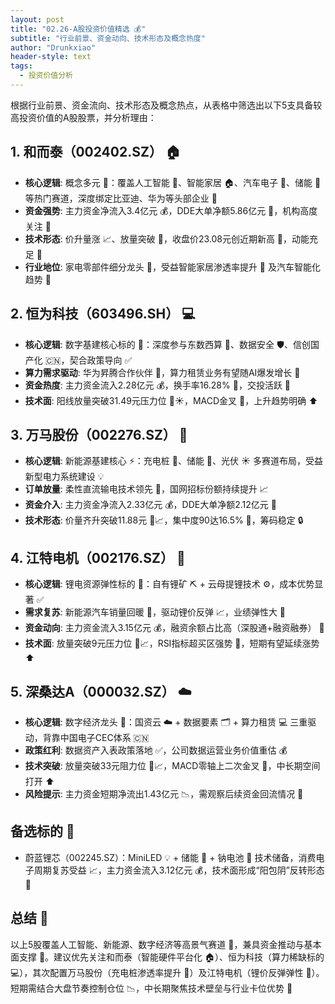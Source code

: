 ```yaml
---
layout: post
title: "02.26-A股投资价值精选 💰"
subtitle: "行业前景、资金动向、技术形态及概念热度"
author: "Drunkxiao"
header-style: text
tags:
  - 投资价值分析
---
```



根据行业前景、资金流向、技术形态及概念热点，从表格中筛选出以下5支具备较高投资价值的A股股票，并分析理由：

## 1. 和而泰（002402.SZ） 🏠

*   **核心逻辑**: 概念多元 🧩：覆盖人工智能 🧠、智能家居 🏠、汽车电子 🚗、储能 🔋 等热门赛道，深度绑定比亚迪、华为等头部企业 🤝
*   **资金强势**: 主力资金净流入3.4亿元 💰，DDE大单净额5.86亿元 💸，机构高度关注 👀
*   **技术形态**: 价升量涨 📈、放量突破 🚀，收盘价23.08元创近期新高 🌟，动能充足 💪
*   **行业地位**: 家电零部件细分龙头 🥇，受益智能家居渗透率提升 🚀 及汽车智能化趋势 🚗

## 2. 恒为科技（603496.SH） 💻

*   **核心逻辑**: 数字基建核心标的 🎯：深度参与东数西算 🧮、数据安全 🛡️、信创国产化 🇨🇳，契合政策导向 ✅
*   **算力需求驱动**: 华为昇腾合作伙伴 🤝，算力租赁业务有望随AI爆发增长 🚀
*   **资金热度**: 主力资金流入2.28亿元 💰，换手率16.28% 🔄，交投活跃 🎽
*   **技术面**: 阳线放量突破31.49元压力位 🚀☀️，MACD金叉 💫，上升趋势明确 ⬆️

## 3. 万马股份（002276.SZ） 🔌

*   **核心逻辑**: 新能源基建核心 ⚡：充电桩 🔌、储能 🔋、光伏 ☀️ 多赛道布局，受益新型电力系统建设 💡
*   **订单放量**: 柔性直流输电技术领先 🥇，国网招标份额持续提升 📈
*   **资金介入**: 主力资金净流入2.33亿元 💰，DDE大单净额2.12亿元 💸
*   **技术形态**: 价量齐升突破11.88元 🚀📈，集中度90达16.5% 🤝，筹码稳定 🔒

## 4. 江特电机（002176.SZ） 🔋

*   **核心逻辑**: 锂电资源弹性标的 💎：自有锂矿 ⛏️ + 云母提锂技术 ⚙️，成本优势显著 ✅
*   **需求复苏**: 新能源汽车销量回暖 🚗，驱动锂价反弹 📈，业绩弹性大 🚀
*   **资金动向**: 主力资金流入3.15亿元 💰，融资余额占比高（深股通+融资融券） 💸
*   **技术面**: 放量突破9元压力位 🚀📈，RSI指标超买区强势 💪，短期有望延续涨势 ⬆️

## 5. 深桑达A（000032.SZ） ☁️

*   **核心逻辑**: 数字经济龙头 🥇：国资云 ☁️ + 数据要素 🗂️ + 算力租赁 💻 三重驱动，背靠中国电子CEC体系 🇨🇳
*   **政策红利**: 数据资产入表政策落地 ✅，公司数据运营业务价值重估 💰
*   **技术突破**: 放量突破33元阻力位 🚀📈，MACD零轴上二次金叉 💫，中长期空间打开 ⬆️
*   **风险提示**: 主力资金短期净流出1.43亿元 📉，需观察后续资金回流情况 👀

## 备选标的 🔦

*   蔚蓝锂芯（002245.SZ）：MiniLED 💡 + 储能 🔋 + 钠电池 🧪 技术储备，消费电子周期复苏受益 📈，主力资金流入3.12亿元 💰，技术面形成“阳包阴”反转形态 🔄

## 总结 📝

以上5股覆盖人工智能、新能源、数字经济等高景气赛道 🚀，兼具资金推动与基本面支撑 💪。建议优先关注和而泰（智能硬件平台化 🏠）、恒为科技（算力稀缺标的 💻），其次配置万马股份（充电桩渗透率提升 🔌）及江特电机（锂价反弹弹性 🔋）。短期需结合大盘节奏控制仓位 📉，中长期聚焦技术壁垒与行业卡位优势 🎯